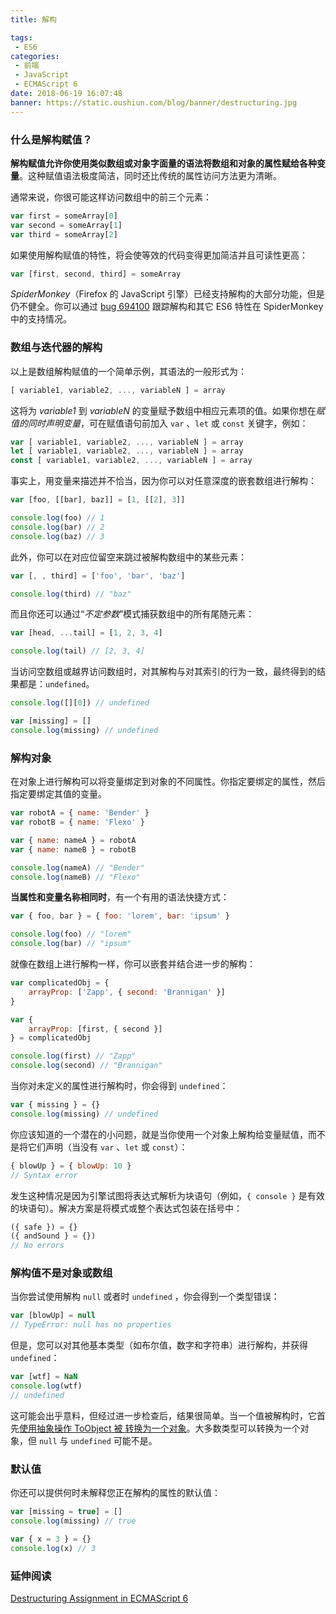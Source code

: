 ```yaml
---
title: 解构

tags:
 - ES6
categories:
 - 前端
 - JavaScript
 - ECMAScript 6
date: 2018-06-19 16:07:48
banner: https://static.oushiun.com/blog/banner/destructuring.jpg
---
```


### 什么是解构赋值？

**解构赋值允许你使用类似数组或对象字面量的语法将数组和对象的属性赋给各种变量**。这种赋值语法极度简洁，同时还比传统的属性访问方法更为清晰。

通常来说，你很可能这样访问数组中的前三个元素：

```javascript
var first = someArray[0]
var second = someArray[1]
var third = someArray[2]
```

如果使用解构赋值的特性，将会使等效的代码变得更加简洁并且可读性更高：

```javascript
var [first, second, third] = someArray
```

<!-- more -->

_SpiderMonkey_（Firefox 的 JavaScript 引擎）已经支持解构的大部分功能，但是仍不健全。你可以通过 [bug 694100](https://bugzilla.mozilla.org/show_bug.cgi?id=694100) 跟踪解构和其它 ES6 特性在 SpiderMonkey 中的支持情况。

### 数组与迭代器的解构

以上是数组解构赋值的一个简单示例，其语法的一般形式为：

```javascript
[ variable1, variable2, ..., variableN ] = array
```

这将为 _variable1_ 到 _variableN_ 的变量赋予数组中相应元素项的值。如果你想在*赋值的同时声明变量*，可在赋值语句前加入 `var` 、`let` 或 `const` 关键字，例如：

```javascript
var [ variable1, variable2, ..., variableN ] = array
let [ variable1, variable2, ..., variableN ] = array
const [ variable1, variable2, ..., variableN ] = array
```

事实上，用变量来描述并不恰当，因为你可以对任意深度的嵌套数组进行解构：

```javascript
var [foo, [[bar], baz]] = [1, [[2], 3]]

console.log(foo) // 1
console.log(bar) // 2
console.log(baz) // 3
```

此外，你可以在对应位留空来跳过被解构数组中的某些元素：

```javascript
var [, , third] = ['foo', 'bar', 'baz']

console.log(third) // "baz"
```

而且你还可以通过“_不定参数_”模式捕获数组中的所有尾随元素：

```javascript
var [head, ...tail] = [1, 2, 3, 4]

console.log(tail) // [2, 3, 4]
```

当访问空数组或越界访问数组时，对其解构与对其索引的行为一致，最终得到的结果都是：`undefined`。

```javascript
console.log([][0]) // undefined

var [missing] = []
console.log(missing) // undefined
```

### 解构对象

在对象上进行解构可以将变量绑定到对象的不同属性。你指定要绑定的属性，然后指定要绑定其值的变量。

```javascript
var robotA = { name: 'Bender' }
var robotB = { name: 'Flexo' }

var { name: nameA } = robotA
var { name: nameB } = robotB

console.log(nameA) // "Bender"
console.log(nameB) // "Flexo"
```

**当属性和变量名称相同时**，有一个有用的语法快捷方式：

```javascript
var { foo, bar } = { foo: 'lorem', bar: 'ipsum' }

console.log(foo) // "lorem"
console.log(bar) // "ipsum"
```

就像在数组上进行解构一样，你可以嵌套并结合进一步的解构：

```javascript
var complicatedObj = {
    arrayProp: ['Zapp', { second: 'Brannigan' }]
}

var {
    arrayProp: [first, { second }]
} = complicatedObj

console.log(first) // "Zapp"
console.log(second) // "Brannigan"
```

当你对未定义的属性进行解构时，你会得到 `undefined`：

```javascript
var { missing } = {}
console.log(missing) // undefined
```

你应该知道的一个潜在的小问题，就是当你使用一个对象上解构给变量赋值，而不是将它们声明（当没有 `var` 、`let` 或 `const`）：

```javascript
{ blowUp } = { blowUp: 10 }
// Syntax error
```

发生这种情况是因为引擎试图将表达式解析为块语句（例如，`{ console }` 是有效的块语句）。解决方案是将模式或整个表达式包装在括号中：

```javascript
({ safe }) = {}
({ andSound } = {})
// No errors
```

### 解构值不是对象或数组

当你尝试使用解构 `null` 或者时 `undefined` ，你会得到一个类型错误：

```javascript
var [blowUp] = null
// TypeError: null has no properties
```

但是，您可以对其他基本类型（如布尔值，数字和字符串）进行解构，并获得 `undefined`：

```javascript
var [wtf] = NaN
console.log(wtf)
// undefined
```

这可能会出乎意料，但经过进一步检查后，结果很简单。当一个值被解构时，它首先[使用抽象操作 ToObject 被 转换为一个对象](http://people.mozilla.org/~jorendorff/es6-draft.html#sec-9.1.9)。大多数类型可以转换为一个对象，但 `null` 与 `undefined` 可能不是。

### 默认值

你还可以提供何时未解释您正在解构的属性的默认值：

```javascript
var [missing = true] = []
console.log(missing) // true

var { x = 3 } = {}
console.log(x) // 3
```

### 延伸阅读

[Destructuring Assignment in ECMAScript 6](http://fitzgeraldnick.com/2013/08/15/destructuring-assignment-in-es6.html)
